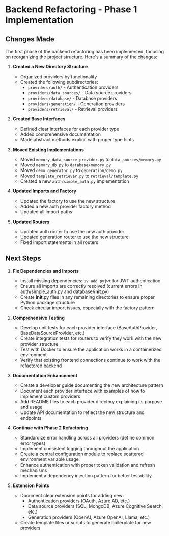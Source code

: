 # Backend Refactoring - Phase 1 Implementation

## Changes Made

The first phase of the backend refactoring has been implemented, focusing on reorganizing the project structure. Here's a summary of the changes:

1. **Created a New Directory Structure**
   - Organized providers by functionality
   - Created the following subdirectories:
     - `providers/auth/` - Authentication providers
     - `providers/data_sources/` - Data source providers
     - `providers/database/` - Database providers
     - `providers/generation/` - Generation providers
     - `providers/retrieval/` - Retrieval providers

2. **Created Base Interfaces**
   - Defined clear interfaces for each provider type
   - Added comprehensive documentation
   - Made abstract methods explicit with proper type hints

3. **Moved Existing Implementations**
   - Moved `memory_data_source_provider.py` to `data_sources/memory.py`
   - Moved `memory_db.py` to `database/memory.py`
   - Moved `demo_generator.py` to `generation/demo.py`
   - Moved `template_retriever.py` to `retrieval/template.py`
   - Created a new `auth/simple_auth.py` implementation

4. **Updated Imports and Factory**
   - Updated the factory to use the new structure
   - Added a new auth provider factory method
   - Updated all import paths

5. **Updated Routers**
   - Updated auth router to use the new auth provider
   - Updated generation router to use the new structure
   - Fixed import statements in all routers

## Next Steps

1. **Fix Dependencies and Imports**
   - Install missing dependencies: `uv add pyjwt` for JWT authentication
   - Ensure all imports are correctly resolved (current errors in auth/simple_auth.py and database/**init**.py)
   - Create **init**.py files in any remaining directories to ensure proper Python package structure
   - Check circular import issues, especially with the factory pattern

2. **Comprehensive Testing**
   - Develop unit tests for each provider interface (BaseAuthProvider, BaseDataSourceProvider, etc.)
   - Create integration tests for routers to verify they work with the new provider structure
   - Test with Docker to ensure the application works in a containerized environment
   - Verify that existing frontend connections continue to work with the refactored backend

3. **Documentation Enhancement**
   - Create a developer guide documenting the new architecture pattern
   - Document each provider interface with examples of how to implement custom providers
   - Add README files to each provider directory explaining its purpose and usage
   - Update API documentation to reflect the new structure and endpoints

4. **Continue with Phase 2 Refactoring**
   - Standardize error handling across all providers (define common error types)
   - Implement consistent logging throughout the application
   - Create a central configuration module to replace scattered environment variable usage
   - Enhance authentication with proper token validation and refresh mechanisms
   - Implement a dependency injection pattern for better testability

5. **Extension Points**
   - Document clear extension points for adding new:
     - Authentication providers (OAuth, Azure AD, etc.)
     - Data source providers (SQL, MongoDB, Azure Cognitive Search, etc.)
     - Generation providers (OpenAI, Azure OpenAI, Llama, etc.)
   - Create template files or scripts to generate boilerplate for new providers

